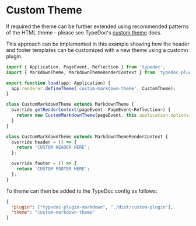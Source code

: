 # Custom Theme

If required the theme can be further extended using recommended patterns of the HTML theme - please see TypeDoc's [custom theme](https://github.com/TypeStrong/typedoc/blob/master/internal-docs/custom-themes.md) docs.

This approach can be implemented in this example showing how the header and footer templates can be customized with a new theme using a customn plugin.

```ts filename="custom-plugin.ts"
import { Application, PageEvent, Reflection } from 'typedoc';
import { MarkdownTheme, MarkdownThemeRenderContext } from 'typedoc-plugin-markdown';

export function load(app: Application) {
  app.renderer.defineTheme('custom-markdown-theme', CustomTheme);
}

class CustomMarkdownTheme extends MarkdownTheme {
  override getRenderContext(pageEvent: PageEvent<Reflection>) {
    return new CustomMarkdownTheme(pageEvent, this.application.options);
  }
}

class CustomMarkdownTheme extends MarkdownThemeRenderContext {
  override header = () => {
    return 'CUSTOM HEADER HERE';
  };

  override footer = () => {
    return 'CUSTOM FOOTER HERE';
  };
}
```

To theme can then be added to the TypeDoc config as follows:

```json filename="typedoc.json"
{
  "plugin": ["typedoc-plugin-markdown", "./dist/custom-plugin"],
  "theme": "custom-markdown-theme"
}
```

